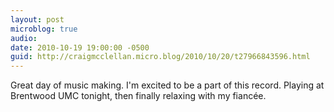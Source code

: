 ```yaml
---
layout: post
microblog: true
audio: 
date: 2010-10-19 19:00:00 -0500
guid: http://craigmcclellan.micro.blog/2010/10/20/t27966843596.html
---
```

Great day of music making. I'm excited to be a part of this record. Playing at Brentwood UMC tonight, then finally relaxing with my fiancée.
